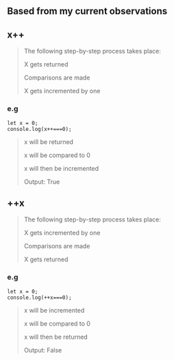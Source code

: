 ## Based from my current observations
## x++
> The following step-by-step process takes place:
>
> X gets returned
>
> Comparisons are made
>
> X gets incremented by one
### e.g
```
let x = 0;
console.log(x++===0);
```
> x will be returned
>
> x will be compared to 0
>
> x will then be incremented
>
> Output: True

## ++x
> The following step-by-step process takes place:
>
> X gets incremented by one
>
> Comparisons are made
>
> X gets returned
### e.g
```
let x = 0;
console.log(++x===0);
```
> x will be incremented
>
> x will be compared to 0
>
> x will then be returned
>
> Output: False
